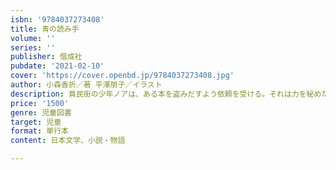 ```yaml
---
isbn: '9784037273408'
title: 青の読み手
volume: ''
series: ''
publisher: 偕成社
pubdate: '2021-02-10'
cover: 'https://cover.openbd.jp/9784037273408.jpg'
author: 小森香折／著 平澤朋子／イラスト
description: 貧民街の少年ノアは、ある本を盗みだすよう依頼を受ける。それは力を秘めた魔法の本だった。1冊の本をめぐる長編ファンタジー。
price: '1500'
genre: 児童図書
target: 児童
format: 単行本
content: 日本文学、小説・物語

---
```

